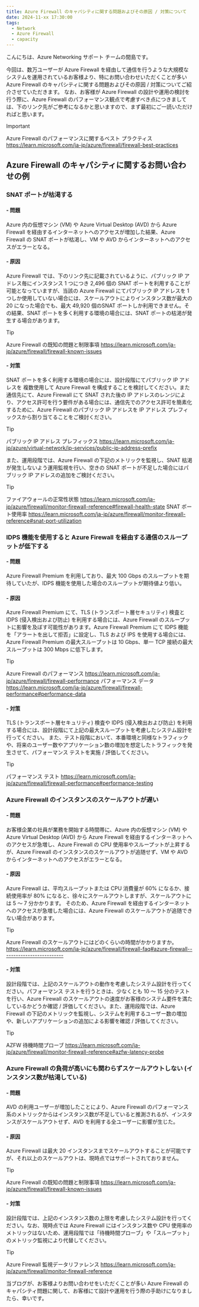 ```yaml
---
title: Azure Firewall のキャパシティに関する問題およびその原因 / 対策について
date: 2024-11-xx 17:30:00
tags:
  - Network
  - Azure Firewall
  - capacity
---
```

こんにちは、Azure Networking サポート チームの間島です。

今回は、数万ユーザーが Azure Firewall を経由して通信を行うような大規模なシステムを運用されているお客様より、特にお問い合わせいただくことが多い Azure Firewall のキャパシティに関する問題およびその原因 / 対策についてご紹介させていただきます。
なお、お客様が Azure Firewall の設計や運用の検討を行う際に、Azure Firewall のパフォーマンス観点で考慮すべき点につきましては、下のリンク先がご参考になるかと思いますので、まず最初にご一読いただければと思います。
> [!IMPORTANT]
>Azure Firewall のパフォーマンスに関するベスト プラクティス
>https://learn.microsoft.com/ja-jp/azure/firewall/firewall-best-practices

## Azure Firewall のキャパシティに関するお問い合わせの例
### SNAT ポートが枯渇する
#### - 問題
Azure 内の仮想マシン (VM) や Azure Virtual Desktop (AVD) から Azure Firewall を経由するインターネットへのアクセスが増加した結果、Azure Firewall の SNAT ポートが枯渇し、VM や AVD からインターネットへのアクセスがエラーとなる。
#### - 原因
Azure Firewall では、下のリンク先に記載されているように、パブリック IP アドレス毎にインスタンス 1 つにつき 2,496 個の SNAT ポートを利用することが可能となっていますが、当該の Azure Firewall にてパブリック IP アドレスを 1 つしか使用していない場合には、スケールアウトによりインスタンス数が最大の 20 になった場合でも、最大 49,920 個のSNAT ポートしか利用できません。その結果、SNAT ポートを多く利用する環境の場合には、SNAT ポートの枯渇が発生する場合があります。
> [!TIP]
>Azure Firewall の既知の問題と制限事項
>https://learn.microsoft.com/ja-jp/azure/firewall/firewall-known-issues

#### - 対策
SNAT ポートを多く利用する環境の場合には、設計段階にてパブリック IP アドレスを 複数使用して Azure Firewall を構成することを検討してください。また通信先にて、Azure Firewall にて SNAT された後の IP アドレスのレンジにより、アクセス許可を行う要件がある場合には、通信先でのアクセス許可を簡素化するために、Azure Firewall のパブリック IP アドレスを IP アドレス プレフィックスから割り当てることをご検討ください。
> [!TIP]
>パブリック IP アドレス プレフィックス
>https://learn.microsoft.com/ja-jp/azure/virtual-network/ip-services/public-ip-address-prefix

また、運用段階では、Azure Firewall の下記のメトリックを監視し、SNAT 枯渇が発生しないよう運用監視を行い、空きの SNAT ポートが不足した場合にはパブリック IP アドレスの追加をご検討ください。
> [!TIP]
>ファイアウォールの正常性状態
>https://learn.microsoft.com/ja-jp/azure/firewall/monitor-firewall-reference#firewall-health-state
>SNAT ポート使用率
>https://learn.microsoft.com/ja-jp/azure/firewall/monitor-firewall-reference#snat-port-utilization

### IDPS 機能を使用すると Azure Firewall を経由する通信のスループットが低下する
#### - 問題
Azure Firewall Premium を利用しており、最大 100 Gbps のスループットを期待していたが、IDPS 機能を使用した場合のスループットが期待値より低い。
#### - 原因
Azure Firewall Premium にて、TLS (トランスポート層セキュリティ) 検査と IDPS (侵入検出および防止) を利用する場合には、Azure Firewall のスループットに影響を及ぼす可能性があります。Azure Firewall Premium にて IDPS 機能を「アラートを出して拒否」に設定し、TLS および IPS を使用する場合には、Azure Firewall Premium の最大スループットは 10 Gbps、単一 TCP 接続の最大スループットは 300 Mbps に低下します。
> [!TIP]
>Azure Firewall のパフォーマンス
>https://learn.microsoft.com/ja-jp/azure/firewall/firewall-performance
>パフォーマンス データ
>https://learn.microsoft.com/ja-jp/azure/firewall/firewall-performance#performance-data

#### - 対策
TLS (トランスポート層セキュリティ) 検査や IDPS (侵入検出および防止) を利用する場合には、設計段階にて上記の最大スループットを考慮したシステム設計を行ってください。
また、テスト段階において、本番環境と同様なトラフィックや、将来のユーザー数やアプリケーション数の増加を想定したトラフィックを発生させて、パフォーマンス テストを実施 / 評価してください。
> [!TIP]
>パフォーマンス テスト
>https://learn.microsoft.com/ja-jp/azure/firewall/firewall-performance#performance-testing

### Azure Firewall のインスタンスのスケールアウトが遅い
#### - 問題
お客様企業の社員が業務を開始する時間帯に、Azure 内の仮想マシン (VM) や Azure Virtual Desktop (AVD) から Azure Firewall を経由するインターネットへのアクセスが急増し、Azure Firewall の CPU 使用率やスループットが上昇するが、Azure Firewall のインスタンスのスケールアウトが追随せず、VM や AVD からインターネットへのアクセスがエラーとなる。
#### - 原因
Azure Firewall は、平均スループットまたは CPU 消費量が 60% になるか、接続使用率が 80% になると、徐々にスケールアウトしますが、スケールアウトには 5 ～ 7 分かかります。 そのため、Azure Firewall を経由するインターネットへのアクセスが急増した場合には、Azure Firewall のスケールアウトが追随できない場合があります。
> [!TIP]
>Azure Firewall のスケールアウトにはどのくらいの時間がかかりますか。
>https://learn.microsoft.com/ja-jp/azure/firewall/firewall-faq#azure-firewall--------------------------

#### - 対策
設計段階では、上記のスケールアウトの動作を考慮したシステム設計を行ってください。パフォーマンス テストを行うときは、少なくとも 10 ～ 15 分のテストを行い、Azure Firewall のスケールアウトの速度がお客様のシステム要件を満たしているかどうか確認 / 評価してください。また、運用段階では、Azure Firewall の下記のメトリックを監視し、システムを利用するユーザー数の増加や、新しいアプリケーションの追加による影響を確認 / 評価してください。
> [!TIP]
>AZFW 待機時間プローブ
>https://learn.microsoft.com/ja-jp/azure/firewall/monitor-firewall-reference#azfw-latency-probe

### Azure Firewall の負荷が高いにも関わらずスケールアウトしない (インスタンス数が枯渇している) 
#### - 問題
AVD の利用ユーザーが増加したことにより、Azure Firewall のパフォーマンス系のメトリックからはインスタンス数が不足していると推測されるが、インスタンスがスケールアウトせず、AVD を利用する全ユーザーに影響が生じた。
#### - 原因
Azure Firewall は最大 20 インスタンスまでスケールアウトすることが可能ですが、それ以上のスケールアウトは、現時点ではサポートされておりません。
> [!TIP]
>Azure Firewall の既知の問題と制限事項
>https://learn.microsoft.com/ja-jp/azure/firewall/firewall-known-issues

#### - 対策
設計段階では、上記のインスタンス数の上限を考慮したシステム設計を行ってください。なお、現時点では Azure Firewall にはインスタンス数や CPU 使用率のメトリックはないため、運用段階では「待機時間プローブ」や「スループット」のメトリック監視により代替してください。
> [!TIP]
>Azure Firewall 監視データリファレンス
>https://learn.microsoft.com/ja-jp/azure/firewall/monitor-firewall-reference

当ブログが、お客様よりお問い合わせをいただくことが多い Azure Firewall のキャパシティ問題に関して、お客様にて設計や運用を行う際の手助けになりましたら、幸いです。
